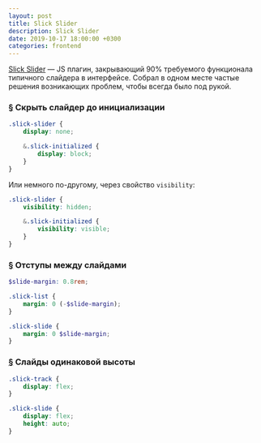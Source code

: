 ```yaml
---
layout: post
title: Slick Slider
description: Slick Slider
date: 2019-10-17 18:00:00 +0300
categories: frontend
---
```


<p><a href="https://kenwheeler.github.io/slick/" rel="noopener noreferrer" target="_blank">Slick Slider</a>&nbsp;&mdash; JS&nbsp;плагин, закрывающий&nbsp;90% требуемого функционала типичного слайдера в&nbsp;интерфейсе. Собрал в&nbsp;одном месте частые решения возникающих проблем, чтобы всегда было под рукой.</p>

<h3 id="hide-slider"><a href="#hide-slider" class="post__anchor">§</a> Скрыть слайдер до&nbsp;инициализации</h3>

```scss
.slick-slider {
    display: none;

    &.slick-initialized {
        display: block;
    }
}
```

<p>Или немного по-другому, через свойство <code class="code">visibility</code>:</p>

```scss
.slick-slider {
    visibility: hidden; 

    &.slick-initialized {
        visibility: visible;
    }
}
```

<h3 id="slides-margin"><a href="#slides-margin" class="post__anchor">§</a> Отступы между слайдами</h3>

```scss
$slide-margin: 0.8rem;

.slick-list {
    margin: 0 (-$slide-margin);
}

.slick-slide {
    margin: 0 $slide-margin;
}
```

<h3 id="equal-height-slides"><a href="#equal-height-slides" class="post__anchor">§</a> Слайды одинаковой высоты</h3>

```css
.slick-track {
    display: flex;
}

.slick-slide {
    display: flex;
    height: auto;
}
```
